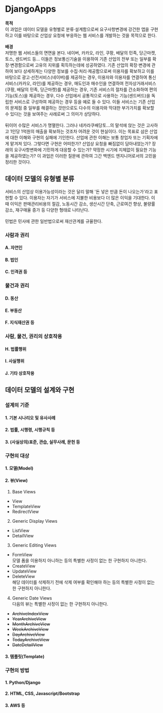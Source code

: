 # DjangoApps
**목적**  
이 과업은 데이터 모델을 유형별로 분류·설계함으로써 요구사항변경에 강건한 앱을 구현하고 이를 바탕으로 산업상 요청에 부응하는 웹 서비스를 개발하는 것을 목적으로 한다.  
<br>
**배경**  
저명한 웹 서비스들의 면면을 본다. 네이버, 카카오, 라인, 쿠팡, 배달의 민족, 당근마켓, 토스, 센드버드 등... 이들은 정보통신기술을 이용하여 기존 산업의 전부 또는 일부를 확장·변경함으로써 고유의 지위를 획득하는데에 성공하였다. 기존 산업의 확장·변경에 관하여 보다 상세하게는 다양한 정보를 수집·처리·제공함으로써 이용자를 확보하고 이를 바탕으로 광고·선전서비스(네이버)를 제공하는 경우, 이용자와 이용자를 연결하여 통신서비스(카카오, 라인)를 제공하는 경우, 매도인과 매수인을 연결하여 전자상거래서비스(쿠팡, 배달의 민족, 당근마켓)를 제공하는 경우, 기존 서비스의 절차를 간소화하여 편의기능(토스)을 제공하는 경우, 다수 산업에서 공통적으로 사용하는 기능(센드버드)을 독립한 서비스로 구성하여 제공하는 경우 등을 예로 들 수 있다. 이들 서비스는 기존 산업의 문제점 중 일부를 해결하는 것만으로도 다수의 이용자와 막대한 부가가치를 확보할 수 있다는 것을 보여주는 사례로써 그 의미가 상당하다.  
<br>
뒤이어 수많은 서비스가 명멸한다. 그러나 네카라쿠배당토...의 말석에 앉는 것은 고사하고 1인당 1억원의 매출을 확보하는 것조차 어려운 것이 현실이다. 이는 목표로 삼은 산업에 대한 이해와 구현의 실패에 기인한다. 산업에 관한 이해는 보통 창업자 또는 기획자에게 맡겨져 있다. 그렇다면 구현은 어떠한가? 산업상 요청을 빠짐없이 담아내었는가? 장래의 요구사항변화에 기민하게 대응할 수 있는가? 약정한 시기에 지체없이 필요한 기능을 제공하였는가? 이 과업은 이러한 질문에 관하여 그간 백엔드 엔지니어로서의 고민을 정리한 것이다.

## 데이터 모델의 유형별 분류
서비스의 산업상 이용가능성이라는 것은 달리 말해 '돈 넣은 만큼 돈이 나오는가'라고 표현할 수 있다. 이용자는 자기가 서비스에 지불한 비용보다 더 많은 이익을 기대한다. 이 때 이익은 판매관리비용의 절감, 노동시간 감소, 생산시간 단축, 근로여건 향상, 불량률 감소, 재구매율 증가 등 다양한 형태로 나타난다.  
<br>
민법은 민사에 관한 일반법으로써 재산관계를 규율한다. 
### 사람과 권리
#### A. 자연인
#### B. 법인
#### C. 인격권 등

### 물건과 권리
#### D. 동산
#### E. 부동산
#### F. 지식재산권 등

### 사람, 물건, 권리의 상호작용
#### H. 법률행위
#### I. 사실행위
#### J. 기타 상호작용

## 데이터 모델의 설계와 구현

### 설계의 기준
#### 1. 기본 시나리오 및 유사사례
#### 2. 법률, 시행령, 시행규칙 등
#### 3. (사실상의)표준, 관습, 실무사례, 문헌 등

### 구현의 대상
#### 1. 모델(Model)
#### 2. 뷰(View)
1. Base Views
* View
* TemplateView
* RedirectView
2. Generic Display Views
* ListView
* DetailView
3. Generic Editing Views
* FormView  
모델 폼을 이용하지 아니하는 등의 특별한 사정이 없는 한 구현하지 아니한다.
* CreateView
* UpdateView
* DeleteView  
해당 데이터를 삭제하기 전에 삭제 여부를 확인해야 하는 등의 특별한 사정이 없는 한 구현하지 아니한다.
4. Generic Date Views  
다음의 뷰는 특별한 사정이 없는 한 구현하지 아니한다.
* ~~ArchiveIndexView~~
* ~~YearArchiveView~~
* ~~MonthArchiveView~~
* ~~WeekArchiveView~~
* ~~DayArchiveView~~
* ~~TodayArchiveView~~
* ~~DateDetailView~~

#### 3. 템플릿(Template)

### 구현의 방법
#### 1. Python/Django
#### 2. HTML, CSS, Javascript/Bootstrap
#### 3. AWS 등
